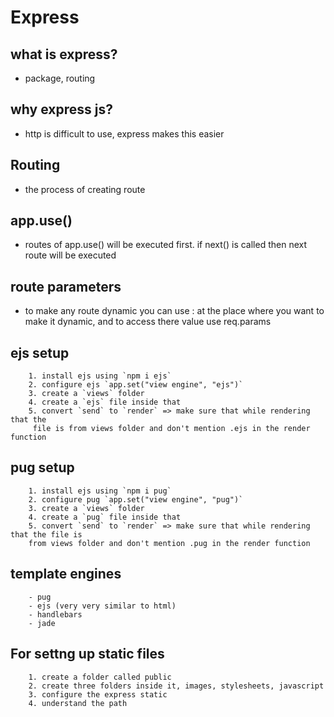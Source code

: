 
# Express

## what is express?
- package, routing

## why express js?
- http is difficult to use, express makes this easier

## Routing
- the process of creating route

## app.use()
- routes of app.use() will be executed first. if next() is called then next route will be executed

## route parameters
- to make any route dynamic you can use : at the place where you want to make it dynamic, and to access there value use req.params



## ejs setup
        1. install ejs using `npm i ejs`
        2. configure ejs `app.set("view engine", "ejs")`
        3. create a `views` folder
        4. create a `ejs` file inside that 
        5. convert `send` to `render` => make sure that while rendering that the
         file is from views folder and don't mention .ejs in the render function


## pug setup
        1. install ejs using `npm i pug`
        2. configure pug `app.set("view engine", "pug")`
        3. create a `views` folder
        4. create a `pug` file inside that 
        5. convert `send` to `render` => make sure that while rendering that the file is 
        from views folder and don't mention .pug in the render function

## template engines 
        - pug
        - ejs (very very similar to html)
        - handlebars
        - jade


## For settng up static files

        1. create a folder called public
        2. create three folders inside it, images, stylesheets, javascript
        3. configure the express static
        4. understand the path


